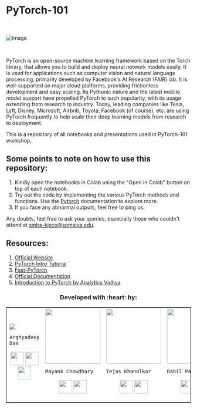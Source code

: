 # PyTorch-101
<br>

![image](https://user-images.githubusercontent.com/33197180/109423497-a6651680-7a05-11eb-97da-572e83a33dc9.png)

<br>

PyTorch is an open-source machine learning framework based on the Torch library, that allows you to build and deploy neural network models easily. It is used for applications such as computer vision and natural language processing, primarily developed by Facebook's AI Research (FAIR) lab. It is well-supported on major cloud platforms, providing frictionless development and easy scaling. Its Pythonic nature and the latest mobile model support have propelled PyTorch to such popularity, with its usage extending from research to industry. Today, leading companies like Tesla, Lyft, Disney, Microsoft, Airbnb, Toyota, Facebook (of course), etc. are using PyTorch frequently to help scale their deep learning models from research to deployment.

This is a repository of all notebooks and presentations used in PyTorch-101 workshop.

## Some points to note on how to use this repository:
1. Kindly open the notebooks in Colab using the "Open in Colab" button on top of each notebook.
2. Try out the code by implementing the various PyTorch methods and functions. Use the [Pytorch](https://pytorch.org/) documentation to explore more.
3. If you face any abnormal outputs, feel free to ping us.


Any doubts, feel free to ask your queries, especially those who couldn't attend at smlra-kjsce@somaiya.edu.

## Resources:
1. [Official Website](https://pytorch.org)
2. [PyTorch Intro Tutorial](https://pytorch.org/tutorials/beginner/deep_learning_60min_blitz.html)
3. [Fast-PyTorch](https://github.com/omerbsezer/Fast-Pytorch)
4. [Official Documentation](https://pytorch.org/docs/stable/index.html) 
5. [Introduction to PyTorch by Analytics Vidhya](https://www.analyticsvidhya.com/blog/2019/09/introduction-to-pytorch-from-scratch/) 


<h3 align="center"><b>Developed with :heart: by: </b></h3>
	
<table style="border:1px solid black;margin-left:auto;margin-right:auto;">  
  <tr>
<td>
  <img src="https://avatars3.githubusercontent.com/u/33197180?s=150&v=4"/>
     
    Arghyadeep Das

<p align="center">
<a href = "https://github.com/arghyadeep99"><img src = "http://www.iconninja.com/files/241/825/211/round-collaboration-social-github-code-circle-network-icon.svg" width="36" height = "36"/></a>
<a href = "https://twitter.com/arghyadeepdas99"><img src = "https://www.shareicon.net/download/2016/07/06/107115_media.svg" width="36" height="36"/></a>
<a href = "https://www.linkedin.com/in/arghyadeep-das/"><img src = "http://www.iconninja.com/files/863/607/751/network-linkedin-social-connection-circular-circle-media-icon.svg" width="36" height="36"/></a>
</p>
</td>

<td>
  <img align='center' src="https://avatars.githubusercontent.com/u/59757814?s=460&u=21cb42e99f8a7265869165154afde3491afad29d&v=4" width="150">
     
    Mayank Chowdhary

<p align="center">
<a href = "https://github.com/m607stars"><img src = "http://www.iconninja.com/files/241/825/211/round-collaboration-social-github-code-circle-network-icon.svg" width="36" height = "36"/></a>
<a href = "https://www.linkedin.com/in/mayankchowdhary/"><img src = "http://www.iconninja.com/files/863/607/751/network-linkedin-social-connection-circular-circle-media-icon.svg" width="36" height="36"/></a>
</p>

<td>
  <img align='center' src="https://media-exp1.licdn.com/dms/image/C4D03AQHaiuQJYfbw3A/profile-displayphoto-shrink_200_200/0/1596774448765?e=1620259200&v=beta&t=C97_OhLMN-EMMFrHbCiU1k73QkllklbW0_TKsGe2zAY" width="150">
     
    Tejas Khanolkar

<p align="center">
<a href = "https://github.com/tejas2008"><img src = "http://www.iconninja.com/files/241/825/211/round-collaboration-social-github-code-circle-network-icon.svg" width="36" height = "36"/></a>
<a href = "https://www.linkedin.com/in/tejas-khanolkar-a04733192/"><img src = "http://www.iconninja.com/files/863/607/751/network-linkedin-social-connection-circular-circle-media-icon.svg" width="36" height="36"/></a>
</p>

<td>
  <img align='center' src="https://media-exp1.licdn.com/dms/image/C5603AQELXR3jtIu2HQ/profile-displayphoto-shrink_200_200/0/1597933633852?e=1620259200&v=beta&t=LhAjwJlsR1rEvM6wAwWSERRp0a3ILooI8buEz9dRetA" width="150">
     
    Rahil Parikh

<p align="center">
<a href = "https://github.com/Rahil-Parikh"><img src = "http://www.iconninja.com/files/241/825/211/round-collaboration-social-github-code-circle-network-icon.svg" width="36" height = "36"/></a>
<a href = "https://www.linkedin.com/in/rahilparikh007//"><img src = "http://www.iconninja.com/files/863/607/751/network-linkedin-social-connection-circular-circle-media-icon.svg" width="36" height="36"/></a>
</p>

<td>
  <img align='center' src="https://smlra-kjsce.github.io/Images/profile_pics/Aayush.jpg" width="150">
     
    Aayush Chheda

<p align="center">
<a href = "https://github.com/Aayush-Chheda"><img src = "http://www.iconninja.com/files/241/825/211/round-collaboration-social-github-code-circle-network-icon.svg" width="36" height = "36"/></a>
<a href = "https://www.linkedin.com/in/aayush-chheda-6049461a9/"><img src = "http://www.iconninja.com/files/863/607/751/network-linkedin-social-connection-circular-circle-media-icon.svg" width="36" height="36"/></a>
</p>
</td>

</tr>
</table>
